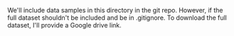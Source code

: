 We'll include data samples in this directory in the git repo. However, if the full dataset shouldn't be included and be in .gitignore. To download the full dataset, I'll provide a Google drive link.

